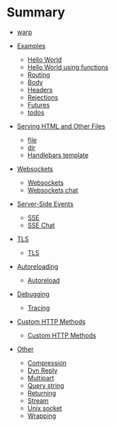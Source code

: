 # Summary

- [warp](./index.md)
- [Examples](./examples.md)
  - [Hello World](./hello.md)
  - [Hello World using functions](./hello-using-function.md)
  - [Routing](./routing.md)
  - [Body](./body.md)
  - [Headers](./headers.md)
  - [Rejections](./rejections.md)
  - [Futures](./futures.md)
  - [todos](./todos.md)

- [Serving HTML and Other Files]()
  - [file](./file.md)
  - [dir](./dir.md)
  - [Handlebars template](./handlebars-template.md)

- [Websockets]()
  - [Websockets](./websockets.md)
  - [Websockets chat](./websockets-chat.md)

- [Server-Side Events]()
  - [SSE](./sse.md)
  - [SSE Chat](./sse-chat.md)

- [TLS]()
  - [TLS](./tls.md)

- [Autoreloading]()
  - [Autoreload](./autoreload.md)

- [Debugging]()
  - [Tracing](./tracing.md)

- [Custom HTTP Methods]()
  - [Custom HTTP Methods](./custom-methods.md)

- [Other](./other.md)
  - [Compression](./compression.md)
  - [Dyn Reply](./dyn-reply.md)
  - [Multipart](./multipart.md)
  - [Query string](./query-string.md)
  - [Returning](./returning.md)
  - [Stream](./stream.md)
  - [Unix socket](./unix-socket.md)
  - [Wrapping](./wrapping.md)


